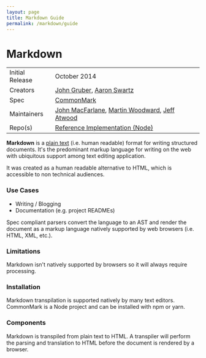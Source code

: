 ```yaml
---
layout: page
title: Markdown Guide
permalink: /markdown/guide
---
```


# Markdown

|  |  |
| -------- | -------- |
| Initial Release | October 2014 |
| Creators | [John Gruber](https://en.wikipedia.org/wiki/John_Gruber), [Aaron Swartz](https://en.wikipedia.org/wiki/Aaron_Swartz) |
| Spec | [CommonMark](https://commonmark.org/)
Maintainers | [John MacFarlane](https://usesthis.com/interviews/john.macfarlane/), [Martin Woodward](http://www.woodwardweb.com/), [Jeff Atwood](https://en.wikipedia.org/wiki/Jeff_Atwood)
| Repo(s) | [Reference Implementation (Node)](https://github.com/commonmark/commonmark.js)

**Markdown** is a [plain text](https://en.wikipedia.org/wiki/Plain_text) (i.e.
human readable) format for writing structured documents. It's the predominant
markup language for writing on the web with ubiquitous support among text
editing application.

It was created as a human readable alternative to HTML, which is accessible to
non technical audiences.

### Use Cases

- Writing / Blogging
- Documentation (e.g. project READMEs)

Spec compliant parsers convert the language to an AST and render the document as
a markup language natively supported by web browsers (i.e. HTML, XML, etc.).

### Limitations

Markdown isn't natively supported by browsers so it will always require processing.

### Installation

Markdown transpilation is supported natively by many text editors. CommonMark is
a Node project and can be installed with npm or yarn.

### Components

Markdown is transpiled from plain text to HTML. A transpiler will perform the
parsing and translation to HTML before the document is rendered by a browser.
